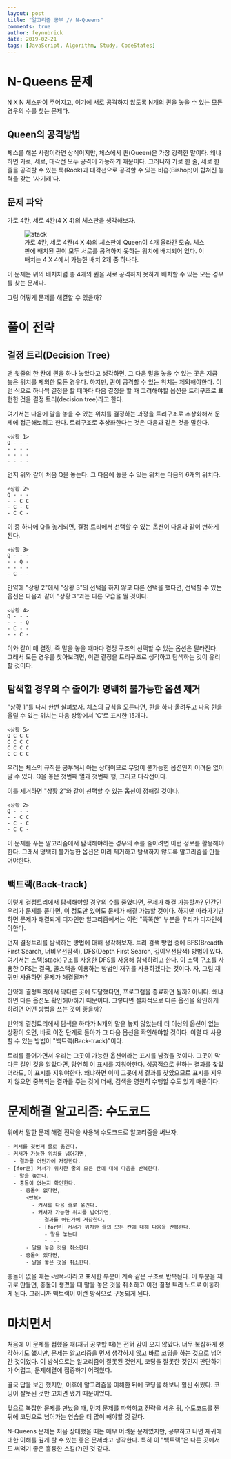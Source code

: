```yaml
---
layout: post
title: "알고리즘 공부 // N-Queens"
comments: true
author: feynubrick
date: 2019-02-21
tags: [JavaScript, Algorithm, Study, CodeStates]
---
```


# N-Queens 문제

N X N 체스판이 주어지고, 여기에 서로 공격하지 않도록 N개의 퀸을 놓을 수 있는 모든 경우의 수를 찾는 문제다.

## Queen의 공격방법

체스를 해본 사람이라면 상식이지만, 체스에서 퀸(Queen)은 가장 강력한 말이다.
왜냐하면 가로, 세로, 대각선 모두 공격이 가능하기 때문이다.
그러니까 가로 한 줄, 세로 한 줄을 공격할 수 있는 룩(Rook)과
대각선으로 공격할 수 있는 비숍(Bishop)이 합쳐진 능력을 갖는 '사기캐'다.

## 문제 파악

가로 4칸, 세로 4칸(4 X 4)의 체스판을 생각해보자.

<figure>
  <img src="/assets/nqueens-4by4-chessboard.png" alt="stack"/>
  <figcaption>가로 4칸, 세로 4칸(4 X 4)의 체스판에 Queen이 4개 올라간 모습.
  체스판에 배치된 퀸이 모두 서로를 공격하지 못하는 위치에 배치되어 있다.
  이 배치는 4 X 4에서 가능한 배치 2개 중 하나다.</figcaption>
</figure>

이 문제는 위의 배치처럼 총 4개의 퀸을 서로 공격하지 못하게 배치할 수 있는 모든 경우를 찾는 문제다.

그럼 어떻게 문제를 해결할 수 있을까?

# 풀이 전략

## 결정 트리(Decision Tree)

맨 윗줄의 한 칸에 퀸을 하나 놓았다고 생각하면,
그 다음 말을 놓을 수 있는 곳은 지금 놓은 위치를 제외한 모든 경우다.
하지만, 퀸이 공격할 수 있는 위치는 제외해야한다.
이런 식으로 하나씩 결정을 할 때마다 다음 결정을 할 때 고려해야할 옵션을 트리구조로 표현한 것을 결정 트리(decision tree)라고 한다.

여기서는 다음에 말을 놓을 수 있는 위치를 결정하는 과정을 트리구조로 추상화해서 문제에 접근해보려고 한다.
트리구조로 추상화한다는 것은 다음과 같은 것을 말한다.

```
<상황 1>
Q - - -
- - - -
- - - -
- - - -
```

먼저 위와 같이 처음 Q을 놓는다.
그 다음에 놓을 수 있는 위치는 다음의 6개의 위치다.

```
<상황 2>
Q - - -
- - C C
- C - C
- C C -
```

이 중 하나에 Q을 놓게되면, 결정 트리에서 선택할 수 있는 옵션이 다음과 같이 변하게 된다.

```
<상황 3>
Q - - -
- - Q -
- - - -
- C - -
```

만약에 "상황 2"에서 "상황 3"의 선택을 하지 않고 다른 선택을 했다면, 선택할 수 있는 옵션은 다음과 같이 "상황 3"과는 다른 모습을 띌 것이다.

```
<상황 4>
Q - - -
- - - Q
- C - -
- - C -
```

이와 같이 매 결정, 즉 말을 놓을 때마다 결정 구조의 선택할 수 있는 옵션은 달라진다.
그래서 모든 경우를 찾아보려면, 이런 결정을 트리구조로 생각하고 탐색하는 것이 유리할 것이다.

## 탐색할 경우의 수 줄이기: 명백히 불가능한 옵션 제거

"상황 1"를 다시 한번 살펴보자.
체스의 규칙을 모른다면, 퀸을 하나 올려두고 다음 퀸을 올릴 수 있는 위치는 다음 상황에서 'C'로 표시한 15개다.

```
<상황 5>
Q C C C
C C C C
C C C C
C C C C
```

우리는 체스의 규칙을 공부해서 아는 상태이므로 무엇이 불가능한 옵션인지 어려움 없이 알 수 있다.
Q을 놓은 첫번째 열과 첫번째 행, 그리고 대각선이다.

이를 제거하면 "상황 2"와 같이 선택할 수 있는 옵션이 정해질 것이다.

```
<상황 2>
Q - - -
- - C C
- C - C
- C C -
```

이 문제를 푸는 알고리즘에서 탐색해야하는 경우의 수를 줄이려면 이런 정보를 활용해야한다.
그래서 명백히 불가능한 옵션은 미리 제거하고 탐색하지 않도록 알고리즘을 만들어야한다.

## 백트랙(Back-track)

이렇게 결정트리에서 탐색해야할 경우의 수를 줄였다면, 문제가 해결 가능할까?
인간인 우리가 문제를 푼다면, 이 정도만 있어도 문제가 해결 가능할 것이다.
하지만 따라가기만 하면 문제가 해결되게 디자인한 알고리즘에서는 이런 "똑똑한" 부분을 우리가 디자인해야한다.

먼저 결정트리를 탐색하는 방법에 대해 생각해보자.
트리 검색 방법 중에 BFS(Breadth First Search, 너비우선탐색), DFS(Depth First Search, 깊이우선탐색) 방법이 있다.
여기서는 스택(stack)구조를 사용한 DFS를 사용해 탐색하려고 한다.
이 스택 구조를 사용한 DFS는 결국, 콜스택을 이용하는 방법인 재귀를 사용하겠다는 것이다.
자, 그럼 재귀만 사용하면 문제가 해결될까?

만약에 결정트리에서 막다른 곳에 도달했다면, 프로그램을 종료하면 될까?
아니다. 왜냐하면 다른 옵션도 확인해야하기 때문이다.
그렇다면 절차적으로 다른 옵션을 확인하게 하려면 어떤 방법을 쓰는 것이 좋을까?

만약에 결정트리에서 탐색을 하다가 N개의 말을 놓지 않았는데 더 이상의 옵션이 없는 상황이 오면,
바로 이전 단계로 돌아가 그 다음 옵션을 확인해야할 것이다.
이럴 때 사용할 수 있는 방법이 "백트랙(Back-track)"이다.

트리를 들어가면서 우리는 그곳이 가능한 옵션이라는 표시를 남겼을 것이다.
그곳이 막다른 길인 것을 알았다면, 당연히 이 표시를 지워야한다.
성공적으로 원하는 결과를 찾았더라도, 이 표시를 지워야한다.
왜냐하면 이미 그곳에서 결과를 찾았으므로 표시를 지우지 않으면 중복되는 결과를 주는 것에 더해,
검색을 영원히 수행할 수도 있기 때문이다.

# 문제해결 알고리즘: 수도코드

위에서 말한 문제 해결 전략을 사용해 수도코드로 알고리즘을 써보자.

```
- 커서를 첫번째 줄로 옮긴다.
- 커서가 가능한 위치를 넘어가면,
  - 결과를 어딘가에 저장한다.
- [for문] 커서가 위치한 줄의 모든 칸에 대해 다음을 반복한다.
  - 말을 놓는다.
  - 충돌이 없는지 확인한다.
    - 충돌이 없다면,
      <반복>
        - 커서를 다음 줄로 옮긴다.
        - 커서가 가능한 위치를 넘어가면,
          - 결과를 어딘가에 저장한다.
          - [for문] 커서가 위치한 줄의 모든 칸에 대해 다음을 반복한다.
            - 말을 놓는다
            - ...
      - 말을 놓은 것을 취소한다.
    - 충돌이 있다면, 
      - 말을 놓은 것을 취소한다.
```

충돌이 없을 때는 `<반복>`이라고 표시한 부분이 계속 같은 구조로 반복된다.
이 부분을 재귀로 만들면, 충돌이 생겼을 때 말을 놓은 것을 취소하고
이전 결정 트리 노드로 이동하게 된다.
그러니까 백트랙이 이런 방식으로 구동되게 된다.

# 마치면서

처음에 이 문제를 접했을 때(재귀 공부할 때)는 전혀 감이 오지 않았다.
너무 복잡하게 생각하기도 했지만, 문제는 알고리즘을 먼저 생각하지 않고 바로 코딩을 하는 것으로 넘어간 것이었다.
이 방식으로는 알고리즘이 잘못된 것인지, 코딩을 잘못한 것인지 판단하기가 어렵고, 문제해결에 집중하기 어려웠다.

결국 답을 보긴 했지만, 이후에 알고리즘을 이해한 뒤에 코딩을 해보니 훨씬 쉬웠다.
코딩이 잘못된 것만 고치면 됐기 때문이었다.

앞으로 복잡한 문제를 만났을 때, 먼저 문제를 파악하고 전략을 세운 뒤, 수도코드를 짠 뒤에 코딩으로 넘어가는 연습을 더 많이 해야할 것 같다.

N-Queens 문제는 처음 상대했을 때는 매우 어려운 문제였지만, 공부하고 나면 재귀에 대한 이해를 깊게 할 수 있는 좋은 문제라고 생각한다.
특히 이 "백트랙"은 다른 곳에서도 써먹기 좋은 훌륭한 스킬(?)인 것 같다. 